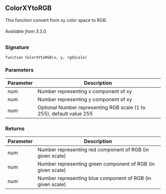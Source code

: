 ## ColorXYtoRGB

This function convert from xy color space to RGB.

###### Available from 3.3.0.


### Signature

`function ColorXYtoRGB(x, y, rgbScale)`


### Parameters

| Parameter | Description |
| --- | --- |
| num | Number representing x component of xy |
| num | Number representing y component of xy |
| num | Optional Number representing RGB scale (1 to 255), default value 255 |


### Returns

| Parameter | Description |
| --- | --- |
| num | Number representing red component of RGB (in given scale) |
| num | Number representing green component of RGB (in given scale) |
| num | Number representing blue component of RGB (in given scale) |
